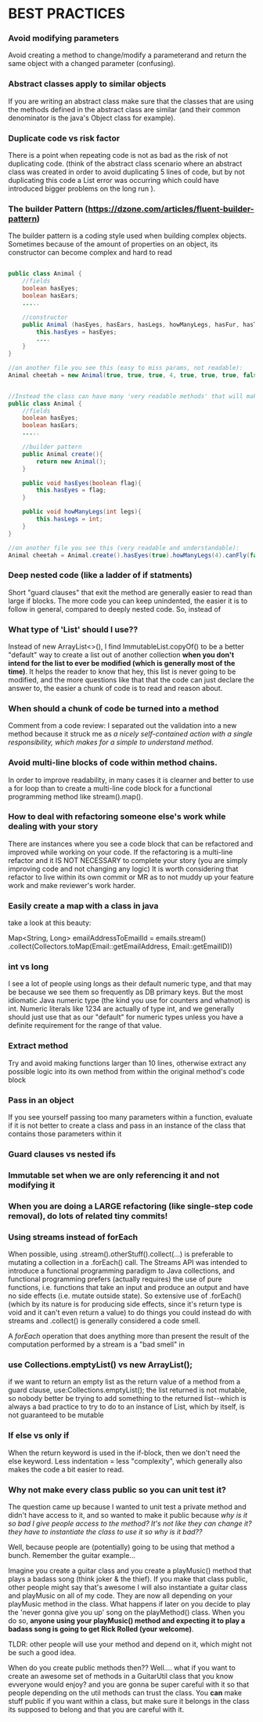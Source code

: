# BEST PRACTICES

### Avoid modifying parameters
Avoid creating a method to change/modify a parameterand and return the same object with a changed parameter (confusing).

### Abstract classes apply to similar objects
If you are writing an abstract class make sure that the classes that are using the methods defined in the abstract class are similar (and their common denominator is the java's Object class for example).


### Duplicate code vs risk factor
There is a point when repeating code is not as bad as the risk of not duplicating code. (think of the abstract class scenario where an abstract class was created in order to avoid duplicating 5 lines of code, but by not duplicating this code a List<Type> error was occurring which could have introduced bigger problems on the long run ).


### The builder Pattern (https://dzone.com/articles/fluent-builder-pattern)
The builder pattern is a coding style used when building complex objects. Sometimes because of the amount of properties on an object, its constructor can become complex and hard to read
```java

public class Animal {
	//fields
	boolean hasEyes;
	boolean hasEars;
	.....

	//constructor
	public Animal (hasEyes, hasEars, hasLegs, howManyLegs, hasFur, hasTail, canEat, canSwim, canFly){
		this.hasEyes = hasEyes;
		....
	}
}

//on another file you see this (easy to miss params, not readable):
Animal cheetah = new Animal(true, true, true, 4, true, true, true, false)


//Instead the class can have many 'very readable methods' that will make its creation much clearer while setting its values!
public class Animal {
	//fields
	boolean hasEyes;
	boolean hasEars;
	.....

	//builder pattern
	public Animal create(){
		return new Animal(); 
	}

	public void hasEyes(boolean flag){
		this.hasEyes = flag;
	}

	public void howManyLegs(int legs){
		this.hasLegs = int;
	}
}

//on another file you see this (very readable and understandable):
Animal cheetah = Animal.create().hasEyes(true).howManyLegs(4).canFly(false)


```

### Deep nested code (like a ladder of if statments)
Short "guard clauses" that exit the method are generally easier to read than large if blocks.  The more code you can keep unindented, the easier it is to follow in general, compared to deeply nested code. So, instead of 


### What type of 'List' should I use??
Instead of new ArrayList<>(), I find ImmutableList.copyOf() to be a better "default" way to create a list out of another collection **when you don't intend for the list to ever be modified (which is generally most of the time)**.  It helps the reader to know that hey, this list is never going to be modified, and the more questions like that that the code can just declare the answer to, the easier a chunk of code is to read and reason about.

### When should a chunk of code be turned into a method

Comment from a code review: I separated out the validation into a new method because it struck me as _a nicely self-contained action with a single responsibility, which makes for a simple to understand method_.

### Avoid multi-line blocks of code within method chains.

In order to improve readability, in many cases it is clearner and better to use a for loop than to create a multi-line code block for a functional programming method like stream().map().

### How to deal with refactoring someone else's work while dealing with your story

There are instances where you see a code block that can be refactored and improved while working on your code. If the refactoring is a multi-line refactor and it IS NOT NECESSARY to complete your story (you are simply improving code and not changing any logic) It is worth considering that refactor to live within its own commit or MR as to not muddy up your feature work and make reviewer's work harder.

### Easily create a map with a class in java

take a look at this beauty: 

Map<String, Long> emailAddressToEmailId = emails.stream()
            .collect(Collectors.toMap(Email::getEmailAddress, Email::getEmailID))


### int vs long 

I see a lot of people using longs as their default numeric type, and that may be because we see them so frequently as DB primary keys.  But the most idiomatic Java numeric type (the kind you use for counters and whatnot) is int.  Numeric literals like 1234 are actually of type int, and we generally should just use that as our "default" for numeric types unless you have a definite requirement for the range of that value.

### Extract method

Try and avoid making functions larger than 10 lines, otherwise extract any possible logic into its own method from within the original method's code block

### Pass in an object
If you see yourself passing too many parameters within a function, evaluate if it is not better to create a class and pass in an instance of the class that contains those parameters within it

### Guard clauses vs nested ifs


### Immutable set when we are only referencing it and not modifying it



### When you are doing a LARGE refactoring (like single-step code removal), do lots of related tiny commits!



### Using streams instead of forEach
When possible, using .stream().otherStuff().collect(...) is preferable to mutating a collection in a .forEach() call.
The Streams API was intended to introduce a functional programming paradigm to Java collections, and functional programming prefers (actually requires) the use of pure functions, i.e. functions that take an input and produce an output and have no side effects (i.e. mutate outside state).
So extensive use of .forEach() (which by its nature is for producing side effects, since it's return type is void and it can't even return a value) to do things you could instead do with streams and .collect() is generally considered a code smell.

A *forEach* operation that does anything more than present the result of the computation performed by a stream is a "bad smell" in <code></code>

### use Collections.emptyList() vs new ArrayList();
if we want to return an empty list as the return value of a method from a guard clause, use:Collections.emptyList(); the list returned is not mutable, so nobody better be trying to add something to the returned list--which is always a bad practice to try to do to an instance of List, which by itself, is not guaranteed to be mutable


### If else vs only if
When the return keyword is used in the if-block, then we don't need the else keyword.  Less indentation = less "complexity", which generally also makes the code a bit easier to read.

### Why not make every class public so you can unit test it? 
The question came up because I wanted to unit test a private method and didn't have access to it, and so wanted to make it public because *why is it so bad I give people access to the method? It's not like they can change it? they have to instantiate the class to use it so why is it bad??*

Well, because people are (potentially) going to be using that method a bunch. Remember the guitar example...

Imagine you create a guitar class and you create a playMusic() method that plays a badass song (think joker & the thief). If you make that class public, other people might say that's awesome I will also instantiate a guitar class and playMusic on all of my code. They are now all depending on your playMusic method in the class. What happens if later on you decide to play the 'never gonna give you up' song on the playMethod() class. When you do so, **anyone using your playMusic() method and expecting it to play a badass song is going to get Rick Rolled (your welcome)**. 

TLDR: other people will use your method and depend on it, which might not be such a good idea.

When do you create public methods then??
Well.... what if you want to create an awesome set of methods in a GuitarUtil class that you know evveryone would enjoy? and you are gonna be super careful with it so that people depending on the util methods can trust the class. You **can** make stuff public if you want within a class, but make sure it belongs in the class its supposed to belong and that you are careful with it.
